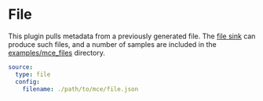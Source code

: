 # File

This plugin pulls metadata from a previously generated file. The [file sink](../sink_docs/file)
can produce such files, and a number of samples are included in the
[examples/mce_files](../examples/mce_files) directory.

```yml
source:
  type: file
  config:
    filename: ./path/to/mce/file.json
```
